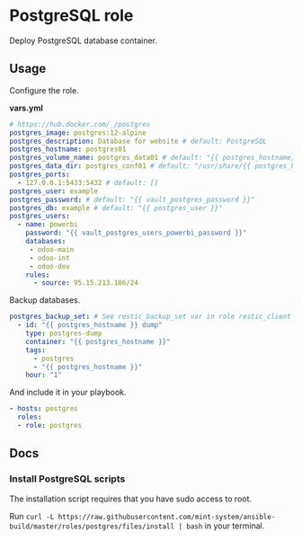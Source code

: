 # PostgreSQL role

Deploy PostgreSQL database container.

## Usage

Configure the role.

**vars.yml**

```yml
# https://hub.docker.com/_/postgres
postgres_image: postgres:12-alpine
postgres_description: Database for website # default: PostgreSQL
postgres_hostname: postgres01
postgres_volume_name: postgres_data01 # default: "{{ postgres_hostname}}"
postgres_data_dir: postgres_conf01 # default: "/usr/share/{{ postgres_hostname}}"
postgres_ports:
  - 127.0.0.1:5433:5432 # default: []
postgres_user: example
postgres_password: # default: "{{ vault_postgres_password }}"
postgres_db: example # default: "{{ postgres_user }}"
postgres_users:
  - name: powerbi
    password: "{{ vault_postgres_users_powerbi_password }}"
    databases:
     - odoo-main
     - odoo-int
     - odoo-dev
    rules:
      - source: 95.15.213.106/24
```

Backup databases.

```yml
postgres_backup_set: # See restic_backup_set var in role restic_client
  - id: "{{ postgres_hostname }} dump"
    type: postgres-dump
    container: "{{ postgres_hostname }}"
    tags:
      - postgres
      - "{{ postgres_hostname }}"
    hour: "1"
```

And include it in your playbook.

```yml
- hosts: postgres
  roles:
  - role: postgres
```

## Docs

### Install PostgreSQL scripts

The installation script requires that you have sudo access to root.

Run `curl -L https://raw.githubusercontent.com/mint-system/ansible-build/master/roles/postgres/files/install | bash` in your terminal.
